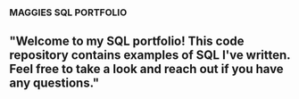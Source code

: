 ### MAGGIES SQL PORTFOLIO
## "Welcome to my SQL portfolio! This code repository contains examples of SQL I've written. Feel free to take a look and reach out if you have any questions." ##
